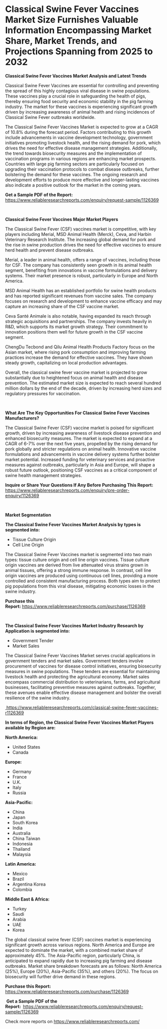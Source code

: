 <p><h1>Classical Swine Fever Vaccines Market Size Furnishes Valuable Information Encompassing Market Share, Market Trends, and Projections Spanning from 2025 to 2032</h1></p><p><strong>Classical Swine Fever Vaccines Market Analysis and Latest Trends</strong></p>
<p><p>Classical Swine Fever Vaccines are essential for controlling and preventing the spread of this highly contagious viral disease in swine populations. These vaccines play a crucial role in safeguarding the health of pigs, thereby ensuring food security and economic stability in the pig farming industry. The market for these vaccines is experiencing significant growth driven by increasing awareness of animal health and rising incidences of Classical Swine Fever outbreaks worldwide.</p><p>The Classical Swine Fever Vaccines Market is expected to grow at a CAGR of 10.8% during the forecast period. Factors contributing to this growth include advancements in vaccine development technology, government initiatives promoting livestock health, and the rising demand for pork, which drives the need for effective disease management strategies. Additionally, the trend towards biosecurity measures and the implementation of vaccination programs in various regions are enhancing market prospects. Countries with large pig farming sectors are particularly focused on upgrading their vaccination protocols to combat disease outbreaks, further bolstering the demand for these vaccines. The ongoing research and development efforts to produce more effective and longer-lasting vaccines also indicate a positive outlook for the market in the coming years.</p></p>
<p><strong>Get a Sample PDF of the Report:&nbsp;</strong> <a href="https://www.reliableresearchreports.com/enquiry/request-sample/1126369?utm_campaign=3290&utm_medium=2&utm_source=Github&utm_content=ia&utm_term=09032025&utm_id=classical-swine-fever-vaccines">https://www.reliableresearchreports.com/enquiry/request-sample/1126369</a></p>
<p>&nbsp;</p>
<p><strong>Classical Swine Fever Vaccines Major Market Players</strong></p>
<p><p>The Classical Swine Fever (CSF) vaccines market is competitive, with key players including Merial, MSD Animal Health (Merck), Ceva, and Harbin Veterinary Research Institute. The increasing global demand for pork and the rise in swine production drives the need for effective vaccines to ensure herd health and prevent disease outbreaks.</p><p>Merial, a leader in animal health, offers a range of vaccines, including those for CSF. The company has consistently seen growth in its animal health segment, benefiting from innovations in vaccine formulations and delivery systems. Their market presence is robust, particularly in Europe and North America.</p><p>MSD Animal Health has an established portfolio for swine health products and has reported significant revenues from vaccine sales. The company focuses on research and development to enhance vaccine efficacy and may capture an increasing share of the CSF vaccine market.</p><p>Ceva Santé Animale is also notable, having expanded its reach through strategic acquisitions and partnerships. The company invests heavily in R&D, which supports its market growth strategy. Their commitment to innovation positions them well for future growth in the CSF vaccine segment.</p><p>ChengDu Tecbond and Qilu Animal Health Products Factory focus on the Asian market, where rising pork consumption and improving farming practices increase the demand for effective vaccines. They have shown steady growth, capitalizing on local production advantages.</p><p>Overall, the classical swine fever vaccine market is projected to grow substantially due to heightened focus on animal health and disease prevention. The estimated market size is expected to reach several hundred million dollars by the end of the decade, driven by increasing herd sizes and regulatory pressures for vaccination.</p></p>
<p>&nbsp;</p>
<p><strong>What Are The Key Opportunities For Classical Swine Fever Vaccines Manufacturers?</strong></p>
<p><p>The Classical Swine Fever (CSF) vaccine market is poised for significant growth, driven by increasing awareness of livestock disease prevention and enhanced biosecurity measures. The market is expected to expand at a CAGR of 6-7% over the next five years, propelled by the rising demand for pork globally and stricter regulations on animal health. Innovative vaccine formulations and advancements in vaccine delivery systems further bolster market potential. Increased funding for veterinary services and proactive measures against outbreaks, particularly in Asia and Europe, will shape a robust future outlook, positioning CSF vaccines as a critical component of swine health management strategies.</p></p>
<p><strong>Inquire or Share Your Questions If Any Before Purchasing This Report:</strong> <a href="https://www.reliableresearchreports.com/enquiry/pre-order-enquiry/1126369?utm_campaign=3290&utm_medium=2&utm_source=Github&utm_content=ia&utm_term=09032025&utm_id=classical-swine-fever-vaccines">https://www.reliableresearchreports.com/enquiry/pre-order-enquiry/1126369</a></p>
<p>&nbsp;</p>
<p><strong>Market Segmentation</strong></p>
<p><strong>The Classical Swine Fever Vaccines Market Analysis by types is segmented into:</strong></p>
<p><ul><li>Tissue Culture Origin</li><li>Cell Line Origin</li></ul></p>
<p><p>The Classical Swine Fever Vaccines market is segmented into two main types: tissue culture origin and cell line origin vaccines. Tissue culture origin vaccines are derived from live attenuated virus strains grown in animal tissues, offering a strong immune response. In contrast, cell line origin vaccines are produced using continuous cell lines, providing a more controlled and consistent manufacturing process. Both types aim to protect pig populations from this viral disease, mitigating economic losses in the swine industry.</p></p>
<p><strong>Purchase this Report:&nbsp;</strong><a href="https://www.reliableresearchreports.com/purchase/1126369?utm_campaign=3290&utm_medium=2&utm_source=Github&utm_content=ia&utm_term=09032025&utm_id=classical-swine-fever-vaccines">https://www.reliableresearchreports.com/purchase/1126369</a></p>
<p>&nbsp;</p>
<p><strong>The Classical Swine Fever Vaccines Market Industry Research by Application is segmented into:</strong></p>
<p><ul><li>Government Tender</li><li>Market Sales</li></ul></p>
<p><p>The Classical Swine Fever Vaccines Market serves crucial applications in government tenders and market sales. Government tenders involve procurement of vaccines for disease control initiatives, ensuring biosecurity measures in swine populations. These tenders are essential for maintaining livestock health and protecting the agricultural economy. Market sales encompass commercial distribution to veterinarians, farms, and agricultural businesses, facilitating preventive measures against outbreaks. Together, these avenues enable effective disease management and bolster the overall resilience of the swine industry.</p></p>
<p><a href="https://www.reliableresearchreports.com/classical-swine-fever-vaccines-r1126369?utm_campaign=3290&utm_medium=2&utm_source=Github&utm_content=ia&utm_term=09032025&utm_id=classical-swine-fever-vaccines">&nbsp;https://www.reliableresearchreports.com/classical-swine-fever-vaccines-r1126369</a></p>
<p><strong>In terms of Region, the Classical Swine Fever Vaccines Market Players available by Region are:</strong></p>
<p>
    <p> <strong> North America: </strong>
        <ul>
            <li>United States</li>
            <li>Canada</li>
        </ul>
        </p> 
    <p> <strong> Europe: </strong>
        <ul>
            <li>Germany</li>
            <li>France</li>
            <li>U.K.</li>
            <li>Italy</li>
            <li>Russia</li>
        </ul>
        </p> 
    <p> <strong> Asia-Pacific: </strong>
        <ul>
            <li>China</li>
            <li>Japan</li>
            <li>South Korea</li>
            <li>India</li>
            <li>Australia</li>
            <li>China Taiwan</li>
            <li>Indonesia</li>
            <li>Thailand</li>
            <li>Malaysia</li>
        </ul>
        </p> 
    <p> <strong> Latin America: </strong>
        <ul>
            <li>Mexico</li>
            <li>Brazil</li>
            <li>Argentina Korea</li>
            <li>Colombia</li>
        </ul>
        </p> 
    <p> <strong> Middle East & Africa: </strong>
        <ul>
            <li>Turkey</li>
            <li>Saudi</li>
            <li>Arabia</li>
            <li>UAE</li>
            <li>Korea</li>
        </ul>
    </p>
    </p>
<p><p>The global classical swine fever (CSF) vaccines market is experiencing significant growth across various regions. North America and Europe are expected to dominate the market, with a combined market share of approximately 45%. The Asia-Pacific region, particularly China, is anticipated to expand rapidly due to increasing pig farming and disease outbreaks. Market share breakdown forecasts are as follows: North America (25%), Europe (20%), Asia-Pacific (35%), and others (20%). The focus on biosecurity will further drive demand in these regions.</p></p>
<p><strong>Purchase this Report: </strong><a href="https://www.reliableresearchreports.com/purchase/1126369?utm_campaign=3290&utm_medium=2&utm_source=Github&utm_content=ia&utm_term=09032025&utm_id=classical-swine-fever-vaccines">https://www.reliableresearchreports.com/purchase/1126369</a></p>
<p>&nbsp;<strong>Get a Sample PDF of the Report:&nbsp;&nbsp;</strong><a href="https://www.reliableresearchreports.com/enquiry/request-sample/1126369?utm_campaign=3290&utm_medium=2&utm_source=Github&utm_content=ia&utm_term=09032025&utm_id=classical-swine-fever-vaccines">https://www.reliableresearchreports.com/enquiry/request-sample/1126369</a></p>
<p><strong></strong></p>
<p>Check more reports on <a href="https://www.reliableresearchreports.com/?utm_campaign=3290&utm_medium=2&utm_source=Github&utm_content=ia&utm_term=09032025&utm_id=classical-swine-fever-vaccines">https://www.reliableresearchreports.com/</a></p>
